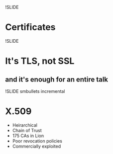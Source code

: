 !SLIDE
# Certificates #

!SLIDE
# It's TLS, not SSL #
## and it's enough for an entire talk ##

!SLIDE smbullets incremental
# X.509 #

* Heirarchical
* Chain of Trust
* 175 CAs in Lion
* Poor revocation policies
* Commercially exploited
